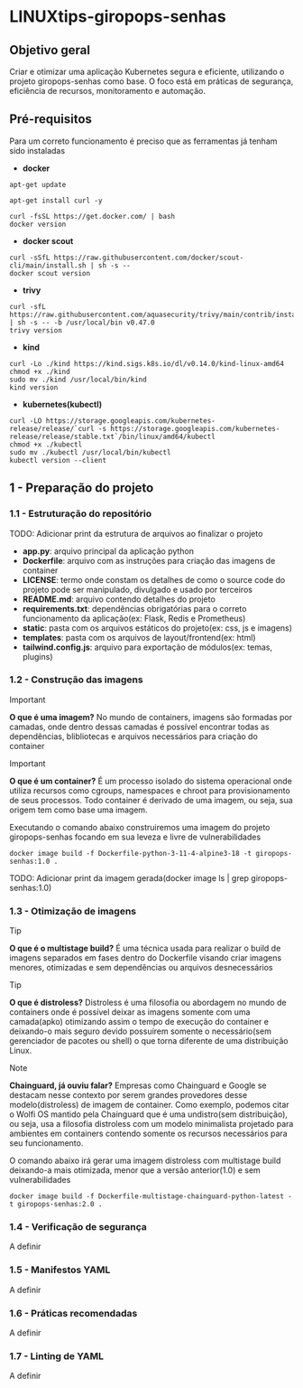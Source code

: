 # LINUXtips-giropops-senhas

## Objetivo geral
Criar e otimizar uma aplicação Kubernetes segura e eficiente, utilizando o projeto giropops-senhas como base. O foco está em práticas de segurança, eficiência de recursos, monitoramento e automação.

## Pré-requisitos
Para um correto funcionamento é preciso que as ferramentas já tenham sido instaladas
- **docker**
```
apt-get update

apt-get install curl -y

curl -fsSL https://get.docker.com/ | bash
docker version
```
- **docker scout**
```
curl -sSfL https://raw.githubusercontent.com/docker/scout-cli/main/install.sh | sh -s --
docker scout version
```
- **trivy**
```
curl -sfL https://raw.githubusercontent.com/aquasecurity/trivy/main/contrib/install.sh | sh -s -- -b /usr/local/bin v0.47.0
trivy version
```
- **kind**
```
curl -Lo ./kind https://kind.sigs.k8s.io/dl/v0.14.0/kind-linux-amd64
chmod +x ./kind
sudo mv ./kind /usr/local/bin/kind
kind version
```
- **kubernetes(kubectl)**
```
curl -LO https://storage.googleapis.com/kubernetes-release/release/`curl -s https://storage.googleapis.com/kubernetes-release/release/stable.txt`/bin/linux/amd64/kubectl
chmod +x ./kubectl
sudo mv ./kubectl /usr/local/bin/kubectl
kubectl version --client
```

## 1 - Preparação do projeto

### 1.1 - Estruturação do repositório
TODO: Adicionar print da estrutura de arquivos ao finalizar o projeto
- **app.py**: arquivo principal da aplicação python
- **Dockerfile**: arquivo com as instruções para criação das imagens de container
- **LICENSE**: termo onde constam os detalhes de como o source code do projeto pode ser manipulado, divulgado e usado por terceiros
- **README.md**: arquivo contendo detalhes do projeto
- **requirements.txt**: dependências obrigatórias para o correto funcionamento da aplicação(ex: Flask, Redis e Prometheus) 
- **static**: pasta com os arquivos estáticos do projeto(ex: css, js e imagens)
- **templates**: pasta com os arquivos de layout/frontend(ex: html)
- **tailwind.config.js**: arquivo para exportação de módulos(ex: temas, plugins)

### 1.2 - Construção das imagens
> [!IMPORTANT]
> **O que é uma imagem?** No mundo de containers, imagens são formadas por camadas, onde dentro dessas camadas é possível encontrar todas as dependências, blibliotecas e arquivos necessários para criação do container

> [!IMPORTANT]
> **O que é um container?** É um processo isolado do sistema operacional onde utiliza recursos como cgroups, namespaces e chroot para provisionamento de seus processos. Todo container é derivado de uma imagem, ou seja, sua origem tem como base uma imagem.

Executando o comando abaixo construiremos uma imagem do projeto giropops-senhas focando em sua leveza e livre de vulnerabilidades
```
docker image build -f Dockerfile-python-3-11-4-alpine3-18 -t giropops-senhas:1.0 .
```
TODO: Adicionar print da imagem gerada(docker image ls | grep giropops-senhas:1.0)


### 1.3 - Otimização de imagens
> [!TIP]
> **O que é o multistage build?** É uma técnica usada para realizar o build de imagens separados em fases dentro do Dockerfile visando criar imagens menores, otimizadas e sem dependências ou arquivos desnecessários

> [!TIP]
> **O que é distroless?** Distroless é uma filosofia ou abordagem no mundo de containers onde é possível deixar as imagens somente com uma camada(apko) otimizando assim o tempo de execução do container e deixando-o mais seguro devido possuírem somente o necessário(sem gerenciador de pacotes ou shell) o que torna diferente de uma distribuição Linux.

> [!NOTE]
> **Chainguard, já ouviu falar?** Empresas como Chainguard e Google se destacam nesse contexto por serem grandes provedores desse modelo(distroless) de imagem de container. Como exemplo, podemos citar o Wolfi OS mantido pela Chainguard que é uma undistro(sem distribuição), ou seja, usa a filosofia distroless com um modelo minimalista projetado para ambientes em containers contendo somente os recursos necessários para seu funcionamento.

O comando abaixo irá gerar uma imagem distroless com multistage build deixando-a mais otimizada, menor que a versão anterior(1.0) e sem vulnerabilidades
```
docker image build -f Dockerfile-multistage-chainguard-python-latest -t giropops-senhas:2.0 .
```

### 1.4 - Verificação de segurança
A definir

### 1.5 - Manifestos YAML
A definir

### 1.6 - Práticas recomendadas
A definir

### 1.7 - Linting de YAML
A definir




